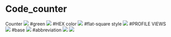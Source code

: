 # Code_counter
Counter
![](https://komarev.com/ghpvc/?username=LaraEvdokimova)
#green
![](https://komarev.com/ghpvc/?username=LaraEvdokimova&color=green)
#HEX color
![](https://komarev.com/ghpvc/?username=LaraEvdokimova&color=dc143c)
#flat-square style
![](https://komarev.com/ghpvc/?username=LaraEvdokimova&style=flat-square)
#PROFILE VIEWS
![](https://komarev.com/ghpvc/?username=LaraEvdokimova&label=PROFILE+VIEWS)
#base
![](https://komarev.com/ghpvc/?username=LaraEvdokimova&base=1)
#abbreviation
![](https://komarev.com/ghpvc/?username=LaraEvdokimova&abbreviated=true)
![](https://komarev.com/ghpvc/?username=LaraEvdokimova&color=green&style=for-the-badge&label=MY+PROFILE+VIEWS&base=500)
